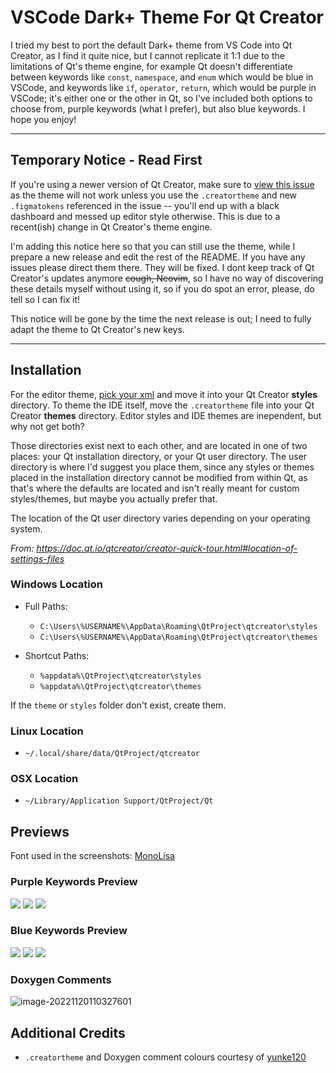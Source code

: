 # VSCode Dark+ Theme For Qt Creator

I tried my best to port the default Dark+ theme from VS Code into Qt Creator, as I find it quite nice, but I cannot replicate it 1:1 due to the limitations of Qt's theme engine, for example Qt doesn't differentiate between keywords like `const`, `namespace`, and `enum` which would be blue in VSCode, and keywords like `if`, `operator`, `return`, which would be purple in VSCode; it's either one or the other in Qt, so I've included both options to choose from, purple keywords (what I prefer), but also blue keywords. I hope you enjoy!

---

## Temporary Notice - Read First
If you're using a newer version of Qt Creator, make sure to [view this issue](https://github.com/PsychedelicShayna/QtCreatorTheme-VSCodeDarkPlus/issues/3) as the theme will not work unless you use the `.creatortheme`  and new `.figmatokens` referenced in the issue -- you'll end up with a black dashboard and messed up editor style otherwise. This is due to a recent(ish) change in Qt Creator's theme engine.

I'm adding this notice here so that you can still use the theme, while I prepare a new release and edit the rest of the README. If you have any issues please direct them there. They will be fixed. I dont keep track of Qt Creator's updates anymore ~~cough, Neovim~~, so I have no way of discovering these details myself without using it, so if you do spot an error, please, do tell so I can fix it!

This notice will be gone by the time the next release is out; I need to fully adapt the theme to Qt Creator's new keys. 

---

## Installation

For the editor theme, [pick your xml](../../releases) and move it into your Qt Creator **styles** directory. To theme the IDE itself, move the `.creatortheme` file into your Qt Creator **themes** directory. Editor styles and IDE themes are inependent, but why not get both? 

Those directories exist next to each other, and are located in one of two places: your Qt installation directory, or your Qt user directory. The user directory is where I'd suggest you place them, since any styles or themes placed in the installation directory cannot be modified from within Qt, as that's where the defaults are located and isn't really meant for custom styles/themes, but maybe you actually prefer that.

The location of the Qt user directory varies depending on your operating system.

_From: https://doc.qt.io/qtcreator/creator-quick-tour.html#location-of-settings-files_

### Windows Location
- Full Paths: 
  * `C:\Users\%USERNAME%\AppData\Roaming\QtProject\qtcreator\styles`
  * `C:\Users\%USERNAME%\AppData\Roaming\QtProject\qtcreator\themes`

- Shortcut Paths:   
  * `%appdata%\QtProject\qtcreator\styles`
  * `%appdata%\QtProject\qtcreator\themes`

If the `theme` or `styles` folder don't exist, create them.

### Linux Location
- `~/.local/share/data/QtProject/qtcreator`

### OSX Location
- `~/Library/Application Support/QtProject/Qt`

## Previews
Font used in the screenshots:  [MonoLisa](https://www.monolisa.dev/)

### Purple Keywords Preview 
![](screenshots/purple1.png)
![](screenshots/purple2.png)
![](screenshots/purple3.png)

### Blue Keywords Preview
![](screenshots/blue1.png)
![](screenshots/blue2.png)
![](screenshots/blue3.png)

### Doxygen Comments
![image-20221120110327601](screenshots/image-20221120110327601.png)

## Additional Credits
* `.creatortheme` and Doxygen comment colours courtesy of [yunke120](https://github.com/yunke120)
